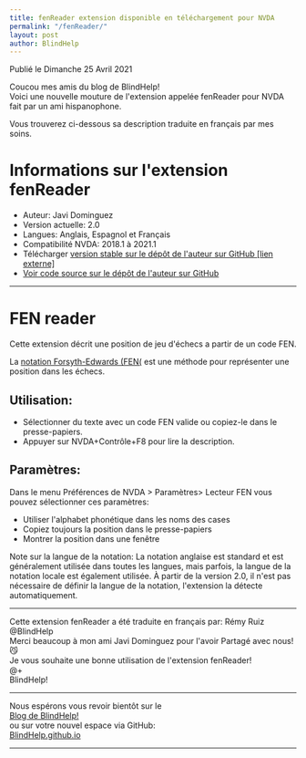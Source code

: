 ```yaml
---
title: fenReader extension disponible en téléchargement pour NVDA
permalink: "/fenReader/"
layout: post
author: BlindHelp
---
```


<footer>Publié le Dimanche 25 Avril 2021</footer>


Coucou mes amis du blog de BlindHelp!    
Voici une nouvelle mouture de l'extension appelée fenReader pour NVDA fait  par un ami hispanophone.    

Vous trouverez ci-dessous sa description traduite en français par mes soins.    

# Informations sur l'extension fenReader #

* Auteur: <span lang="es">Javi Dominguez</span>
* Version actuelle: 2.0
* Langues: Anglais, Espagnol et Français
* Compatibilité NVDA:  2018.1 à 2021.1
* Télécharger [version stable sur le dépôt de l'auteur sur GitHub [lien externe]](https://nvda.es/files/get.php?file=fenreader)
* [Voir code source sur le dépôt de l'auteur sur GitHub](https://github.com/javidominguez/FenReader/)

--- 

# FEN reader 

Cette extension décrit une position de jeu d'échecs a partir de un code FEN. 
  
La [notation Forsyth-Edwards (FEN(](https://fr.wikipedia.org/wiki/Notation_Forsyth-Edwards) est une méthode pour représenter une position dans les échecs. 
  
## Utilisation:

* Sélectionner du texte avec un code FEN valide ou copiez-le dans le presse-papiers. 
* Appuyer sur NVDA+Contrôle+F8 pour lire la description. 
  
## Paramètres: 
  
  Dans le menu Préférences de NVDA > Paramètres> Lecteur FEN vous pouvez sélectionner ces paramètres: 
  * Utiliser l'alphabet phonétique dans les noms des cases
* Copiez toujours la position dans le presse-papiers
* Montrer la position dans une fenêtre

Note sur la langue de la notation: La notation anglaise est standard et est généralement utilisée dans toutes les langues, mais parfois, la langue de la notation locale est également utilisée. À partir de la version 2.0, il n'est pas nécessaire de définir la langue de la notation, l'extension la détecte automatiquement.

---

Cette extension fenReader a été traduite en français par: Rémy Ruiz @BlindHelp     
Merci beaucoup à mon ami <span lang="es">Javi Dominguez</span> pour l'avoir Partagé avec nous! 😼    
Je vous souhaite une bonne utilisation de l'extension fenReader!    
@+    
BlindHelp!    

---

Nous espérons vous revoir bientôt sur le      
[Blog de BlindHelp!](http://blindhelp.blogspot.fr/)                    
ou sur  votre nouvel espace via GitHub:                     
[BlindHelp.github.io](https://blindhelp.github.io)                    

---